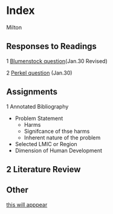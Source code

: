 # Index

Milton

## Responses to Readings
1 [Blumenstock question](https://milumo17.github.io/blumenstock.md/)(Jan.30 Revised)

2 [Perkel question](https://github.com/Milumo17/workshop1/blob/master/Perkel.md) (Jan.30)

## Assignments 

1 Annotated Bibliography
  - Problem Statement
    - Harms
    - Signifcance of thse harms
    - Inherent nature of the problem
  - Selected LMIC or Region
  - Dimension of Human Development 
  
2 Literature Review
  - 
## Other
[this will apppear](https://www.google.com)

